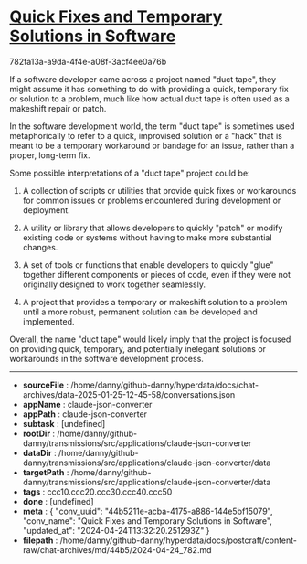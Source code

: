 # [Quick Fixes and Temporary Solutions in Software](https://claude.ai/chat/44b5211e-acba-4175-a886-144e5bf15079)

782fa13a-a9da-4f4e-a08f-3acf4ee0a76b

 If a software developer came across a project named "duct tape", they might assume it has something to do with providing a quick, temporary fix or solution to a problem, much like how actual duct tape is often used as a makeshift repair or patch.

In the software development world, the term "duct tape" is sometimes used metaphorically to refer to a quick, improvised solution or a "hack" that is meant to be a temporary workaround or bandage for an issue, rather than a proper, long-term fix.

Some possible interpretations of a "duct tape" project could be:

1. A collection of scripts or utilities that provide quick fixes or workarounds for common issues or problems encountered during development or deployment.

2. A utility or library that allows developers to quickly "patch" or modify existing code or systems without having to make more substantial changes.

3. A set of tools or functions that enable developers to quickly "glue" together different components or pieces of code, even if they were not originally designed to work together seamlessly.

4. A project that provides a temporary or makeshift solution to a problem until a more robust, permanent solution can be developed and implemented.

Overall, the name "duct tape" would likely imply that the project is focused on providing quick, temporary, and potentially inelegant solutions or workarounds in the software development process.

---

* **sourceFile** : /home/danny/github-danny/hyperdata/docs/chat-archives/data-2025-01-25-12-45-58/conversations.json
* **appName** : claude-json-converter
* **appPath** : claude-json-converter
* **subtask** : [undefined]
* **rootDir** : /home/danny/github-danny/transmissions/src/applications/claude-json-converter
* **dataDir** : /home/danny/github-danny/transmissions/src/applications/claude-json-converter/data
* **targetPath** : /home/danny/github-danny/transmissions/src/applications/claude-json-converter/data
* **tags** : ccc10.ccc20.ccc30.ccc40.ccc50
* **done** : [undefined]
* **meta** : {
  "conv_uuid": "44b5211e-acba-4175-a886-144e5bf15079",
  "conv_name": "Quick Fixes and Temporary Solutions in Software",
  "updated_at": "2024-04-24T13:32:20.251293Z"
}
* **filepath** : /home/danny/github-danny/hyperdata/docs/postcraft/content-raw/chat-archives/md/44b5/2024-04-24_782.md
